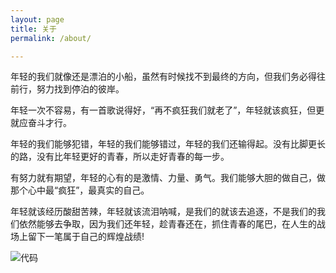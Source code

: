 ```yaml
---
layout: page
title: 关于
permalink: /about/

---
```


   年轻的我们就像还是漂泊的小船，虽然有时候找不到最终的方向，但我们务必得往前行，努力找到停泊的彼岸。

年轻一次不容易，有一首歌说得好，“再不疯狂我们就老了”，年轻就该疯狂，但更就应奋斗才行。

年轻的我们能够犯错，年轻的我们能够错过，年轻的我们还输得起。没有比脚更长的路，没有比年轻更好的青春，所以走好青春的每一步。

有努力就有期望，年轻的心有的是激情、力量、勇气。我们能够大胆的做自己，做那个心中最“疯狂”，最真实的自己。

年轻就该经历酸甜苦辣，年轻就该流泪呐喊，是我们的就该去追逐，不是我们的我们依然能够去争取，因为我们还年轻，趁青春还在，抓住青春的尾巴，在人生的战场上留下一笔属于自己的辉煌战绩!

![代码](http://image.guohuaijian.com/timg%20%281%29.jpg)
